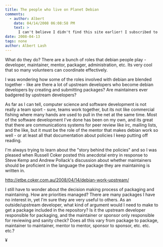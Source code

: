 ```yaml
---
title: The people who live on Planet Debian
comments:
  - author: Albert
    date: 04/14/2008 06:08:58 PM
    text: >
      I can't believe I didn't find this site earlier! I subscribed to the email list for awhile, but I prefer web sites:<br/><br/><a href="http://mentors.debian.net/cgi-bin/welcome" rel="nofollow">http://mentors.debian.net/cgi-bin/welcome</a>
date: 2008-04-13
tags: none
author: Albert Lash
---
```

What do they do? There are a bunch of roles that debian people play - developer, maintainer, mentor, packager, administration, etc. Its very cool that so many volunteers can coordinate effectively.

I was wondering how some of the roles involved with debian are blended together - like are there a lot of upstream developers who become debian developers by creating and submitting packages? Are maintainers ever badgered by upstream developers?

As far as I can tell, computer science and software development is not really a team sport - sure, teams work together, but its not like commercial fishing where many hands are used to pull in the net at the same time. Most of the software development I've done has been on my own, and its great that there are communications systems for peer review like irc, mailing lists, and the like, but it must be the role of the mentor that makes debian work so well - or at least all that documentation about policies I keep putting off reading.

I'm always trying to learn about the "story behind the policies" and so I was pleased when Russell Coker posted this anecdotal entry in response to Steve Kemp and Andrew Pollack's discussion about whether maintainers should be proficient in the language the package they are maintaining is written in.

<a href="http://etbe.coker.com.au/2008/04/14/debian-work-upstream/">http://etbe.coker.com.au/2008/04/14/debian-work-upstream/</a>

I still have to wonder about the decision making process of packaging and maintaining. How are priorities managed? There are many packages I have no interest in, yet I'm sure they are very useful to others. As an outside/upstream developer, what kind of argument would I need to make to get a package included in the repository? Is it the upstream developer responsible for packaging, and the maintainer or sponsor only responsible for reviewing and sanity check? Does all this vary from package to package, maintainer to maintainer, mentor to mentor, sponsor to sponsor, etc. etc. etc.?

¥

